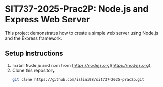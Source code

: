 # SIT737-2025-Prac2P: Node.js and Express Web Server

This project demonstrates how to create a simple web server using Node.js and the Express framework.

## Setup Instructions

1. Install Node.js and npm from [https://nodejs.org](https://nodejs.org).
2. Clone this repository:
   ```bash
   git clone https://github.com/ishini98/sit737-2025-prac2p.git
   ```
